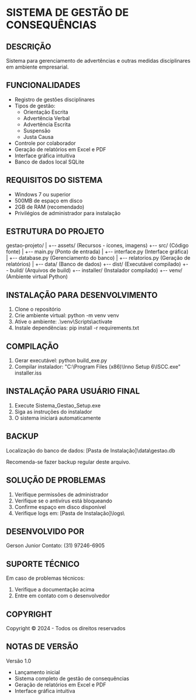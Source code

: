 SISTEMA DE GESTÃO DE CONSEQUÊNCIAS
================================

DESCRIÇÃO
---------
Sistema para gerenciamento de advertências e outras medidas disciplinares em ambiente empresarial.

FUNCIONALIDADES
--------------
* Registro de gestões disciplinares
* Tipos de gestão:
  - Orientação Escrita
  - Advertência Verbal
  - Advertência Escrita
  - Suspensão
  - Justa Causa
* Controle por colaborador
* Geração de relatórios em Excel e PDF
* Interface gráfica intuitiva
* Banco de dados local SQLite

REQUISITOS DO SISTEMA
--------------------
* Windows 7 ou superior
* 500MB de espaço em disco
* 2GB de RAM (recomendado)
* Privilégios de administrador para instalação

ESTRUTURA DO PROJETO
-------------------
gestao-projeto/
|
+-- assets/            (Recursos - ícones, imagens)
+-- src/              (Código fonte)
|   +-- main.py       (Ponto de entrada)
|   +-- interface.py  (Interface gráfica)
|   +-- database.py   (Gerenciamento do banco)
|   +-- relatorios.py (Geração de relatórios)
|
+-- data/             (Banco de dados)
+-- dist/             (Executável compilado)
+-- build/            (Arquivos de build)
+-- installer/        (Instalador compilado)
+-- venv/             (Ambiente virtual Python)

INSTALAÇÃO PARA DESENVOLVIMENTO
-----------------------------
1. Clone o repositório
2. Crie ambiente virtual:
   python -m venv venv
3. Ative o ambiente:
   .\venv\Scripts\activate
4. Instale dependências:
   pip install -r requirements.txt

COMPILAÇÃO
----------
1. Gerar executável:
   python build_exe.py
2. Compilar instalador:
   "C:\Program Files (x86)\Inno Setup 6\ISCC.exe" installer.iss

INSTALAÇÃO PARA USUÁRIO FINAL
----------------------------
1. Execute Sistema_Gestao_Setup.exe
2. Siga as instruções do instalador
3. O sistema iniciará automaticamente

BACKUP
------
Localização do banco de dados:
[Pasta de Instalação]\data\gestao.db

Recomenda-se fazer backup regular deste arquivo.

SOLUÇÃO DE PROBLEMAS
-------------------
1. Verifique permissões de administrador
2. Verifique se o antivírus está bloqueando
3. Confirme espaço em disco disponível
4. Verifique logs em:
   [Pasta de Instalação]\logs\

DESENVOLVIDO POR
---------------
Gerson Junior
Contato: (31) 97246-6905

SUPORTE TÉCNICO
--------------
Em caso de problemas técnicos:
1. Verifique a documentação acima
2. Entre em contato com o desenvolvedor

COPYRIGHT
---------
Copyright © 2024 - Todos os direitos reservados

NOTAS DE VERSÃO
--------------
Versão 1.0
- Lançamento inicial
- Sistema completo de gestão de consequências
- Geração de relatórios em Excel e PDF
- Interface gráfica intuitiva 